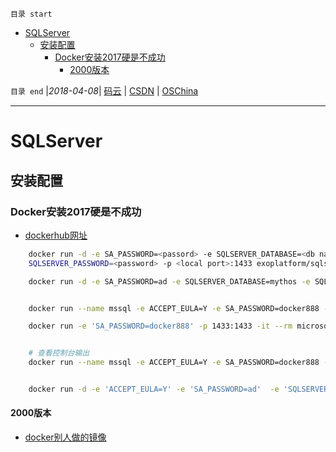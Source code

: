 `目录 start`
 
- [SQLServer](#sqlserver)
    - [安装配置](#安装配置)
        - [Docker安装2017硬是不成功](#docker安装2017硬是不成功)
            - [2000版本](#2000版本)

`目录 end` |_2018-04-08_| [码云](https://gitee.com/kcp1104) | [CSDN](http://blog.csdn.net/kcp606) | [OSChina](https://my.oschina.net/kcp1104)
****************************************
# SQLServer

## 安装配置
### Docker安装2017硬是不成功
- [dockerhub网址](https://hub.docker.com/r/exoplatform/sqlserver/)

```sh
    docker run -d -e SA_PASSWORD=<passord> -e SQLSERVER_DATABASE=<db name> -e SQLSERVER_USER=<user> -e 
    SQLSERVER_PASSWORD=<password> -p <local port>:1433 exoplatform/sqlserver:ctp2-1-1

    docker run -d -e SA_PASSWORD=ad -e SQLSERVER_DATABASE=mythos -e SQLSERVER_USER=myth -e SQLSERVER_PASSWORD=jiushi -p 1433:1433 mssql


    docker run --name mssql -e ACCEPT_EULA=Y -e SA_PASSWORD=docker888 -e SQLSERVER_USER=myth -e SQLSERVER_PASSWORD=jiushi -p 1433:1433 -d microsoft/mssql-server-linux:latest

    docker run -e 'SA_PASSWORD=docker888' -p 1433:1433 -it --rm microsoft/mssql-server-linux:latest /opt/mssql/bin/sqlservr --accept-eula


    # 查看控制台输出
    docker run --name mssql -e ACCEPT_EULA=Y -e SA_PASSWORD=docker888 -e SQLSERVER_USER=myth -e SQLSERVER_PASSWORD=jiushi -p 1433:1433 -it microsoft/mssql-server-linux:2017-GA


    docker run -d -e 'ACCEPT_EULA=Y' -e 'SA_PASSWORD=ad'  -e 'SQLSERVER_PASSWORD=jiushi' -p 1433:1433 microsoft/mssql-server-linux:2017-GA 

```
#### 2000版本
- [docker别人做的镜像](https://hub.docker.com/r/rsmoorthy/mssql/)